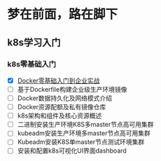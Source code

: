 # 梦在前面，路在脚下
## k8s学习入门

### k8s零基础入门

- [x]  [Docker零基础入门到企业实战](https://github.com/PFyyh/study/blob/main/1.docker%E5%85%A5%E9%97%A8.md)
- [ ] 基于Dockerfile构建企业级生产环境镜像
- [ ] Docker数据持久化及网络模式介绍
- [ ]  Docker资源配额及私有镜像仓库
- [ ] k8s架构和组件及核心资源概述
- [ ] 二进制安装生产环境K8S多master节点高可用集群
- [ ]  kubeadm安装生产环境多master节点高可用集群
- [ ]  Kubeadm安装K8S单master节点测试环境集群
- [ ] 安装和配置k8s可视化UI界面dashboard
